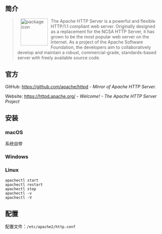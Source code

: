 ## 简介

> <img src="https://www.apache.org/img/asf-estd-1999-logo.jpg" alt="package icon" loading="lazy" decoding="async" align="left" width="88" hspace="10" vspace="0" /> The Apache HTTP Server is a powerful and flexible HTTP/1.1 compliant web server.  Originally designed as a replacement for the NCSA HTTP Server, it has grown to be the most popular web server on the Internet.  As a project of the Apache Software Foundation, the developers aim to collaboratively develop and maintain a robust, commercial-grade, standards-based server with freely available source code.

## 官方

GitHub: https://github.com/apache/httpd - *Mirror of Apache HTTP Server.*

Website: https://httpd.apache.org/ - *Welcome! - The Apache HTTP Server Project*

## 安装

### macOS

系统自带



### Windows

### Linux



```shell
apachectl start
apachectl restart
apachectl stop
apachectl -v
apachectl -V
```



## 配置

配置文件：`/etc/apache2/http.conf`